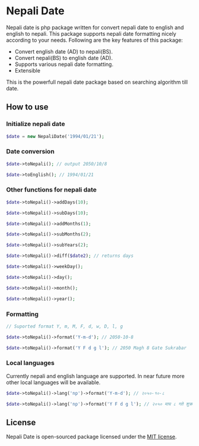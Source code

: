# Nepali Date

Nepali date is php package written for convert nepali date to english and english to nepali. This package supports nepali date formatting nicely according to your needs. Following are the key features of this package:

- Convert english date (AD) to nepali(BS).
- Convert nepali(BS) to english date (AD).
- Supports various nepali date formatting.
- Extensible

This is the powerfull nepali date package based on searching algorithm till date.

## How to use

### Initialize nepali date

```php
$date = new NepaliDate('1994/01/21');
```

### Date conversion

```php
$date->toNepali(); // output 2050/10/8

$date->toEnglish(); // 1994/01/21
```

### Other functions for nepali date

```php
$date->toNepali()->addDays(10);

$date->toNepali()->subDays(10);

$date->toNepali()->addMonths(1);

$date->toNepali()->subMonths(2);

$date->toNepali()->subYears(2);

$date->toNepali()->diff($date2); // returns days

$date->toNepali()->weekDay();

$date->toNepali()->day();

$date->toNepali()->month();

$date->toNepali()->year();
```

### Formatting

```php
// Suported format Y, m, M, F, d, w, D, l, g

$date->toNepali()->format('Y-m-d'); // 2050-10-8

$date->toNepali()->format('Y F d g l'); // 2050 Magh 8 Gate Sukrabar
```

### Local languages

Currently nepali and english language are supported. In near future more other local languages will be available.

```php
$date->toNepali()->lang('np')->format('Y-m-d'); // २०५०-१०-८

$date->toNepali()->lang('np')->format('Y F d g l'); // २०५० माघ ८ गते शुक्रबार

```

## License

Nepali Date is open-sourced package licensed under the [MIT license](https://opensource.org/licenses/MIT).
